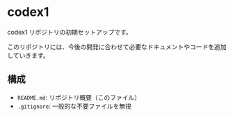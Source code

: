 # codex1

codex1 リポジトリの初期セットアップです。

このリポジトリには、今後の開発に合わせて必要なドキュメントやコードを追加していきます。

## 構成

- `README.md`: リポジトリ概要（このファイル）
- `.gitignore`: 一般的な不要ファイルを無視

